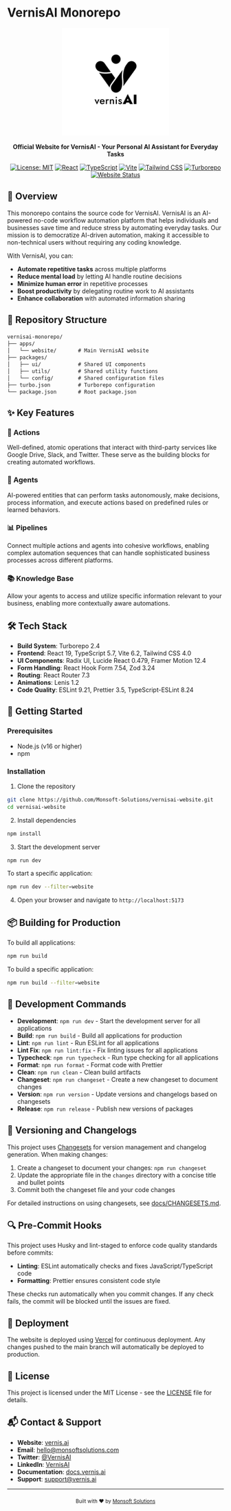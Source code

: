 # VernisAI Monorepo

<div align="center">
  <img src="apps/website/public/vernis-ai-logo.svg" alt="VernisAI Logo" width="250" />
  <p><strong>Official Website for VernisAI - Your Personal AI Assistant for Everyday Tasks</strong></p>
  
  [![License: MIT](https://img.shields.io/badge/License-MIT-yellow.svg)](https://opensource.org/licenses/MIT)
  [![React](https://img.shields.io/badge/React-19.0-blue.svg)](https://reactjs.org/)
  [![TypeScript](https://img.shields.io/badge/TypeScript-5.7-blue.svg)](https://www.typescriptlang.org/)
  [![Vite](https://img.shields.io/badge/Vite-6.2-purple.svg)](https://vitejs.dev/)
  [![Tailwind CSS](https://img.shields.io/badge/Tailwind-4.0-38B2AC.svg)](https://tailwindcss.com/)
  [![Turborepo](https://img.shields.io/badge/Turborepo-2.4-green.svg)](https://turbo.build/)
  [![Website Status](https://img.shields.io/website?url=https%3A%2F%2Fvernis.ai)](https://vernis.ai)
</div>

## 🚀 Overview

This monorepo contains the source code for VernisAI. VernisAI is an AI-powered no-code workflow automation platform that helps individuals and businesses save time and reduce stress by automating everyday tasks. Our mission is to democratize AI-driven automation, making it accessible to non-technical users without requiring any coding knowledge.

With VernisAI, you can:

- **Automate repetitive tasks** across multiple platforms
- **Reduce mental load** by letting AI handle routine decisions
- **Minimize human error** in repetitive processes
- **Boost productivity** by delegating routine work to AI assistants
- **Enhance collaboration** with automated information sharing

## 📂 Repository Structure

```
vernisai-monorepo/
├── apps/
│   └── website/       # Main VernisAI website
├── packages/
│   ├── ui/            # Shared UI components
│   ├── utils/         # Shared utility functions
│   └── config/        # Shared configuration files
├── turbo.json         # Turborepo configuration
└── package.json       # Root package.json
```

## ✨ Key Features

### 🔄 Actions

Well-defined, atomic operations that interact with third-party services like Google Drive, Slack, and Twitter. These serve as the building blocks for creating automated workflows.

### 🤖 Agents

AI-powered entities that can perform tasks autonomously, make decisions, process information, and execute actions based on predefined rules or learned behaviors.

### 📊 Pipelines

Connect multiple actions and agents into cohesive workflows, enabling complex automation sequences that can handle sophisticated business processes across different platforms.

### 📚 Knowledge Base

Allow your agents to access and utilize specific information relevant to your business, enabling more contextually aware automations.

## 🛠️ Tech Stack

- **Build System**: Turborepo 2.4
- **Frontend**: React 19, TypeScript 5.7, Vite 6.2, Tailwind CSS 4.0
- **UI Components**: Radix UI, Lucide React 0.479, Framer Motion 12.4
- **Form Handling**: React Hook Form 7.54, Zod 3.24
- **Routing**: React Router 7.3
- **Animations**: Lenis 1.2
- **Code Quality**: ESLint 9.21, Prettier 3.5, TypeScript-ESLint 8.24

## 🚀 Getting Started

### Prerequisites

- Node.js (v16 or higher)
- npm

### Installation

1. Clone the repository

```bash
git clone https://github.com/Monsoft-Solutions/vernisai-website.git
cd vernisai-website
```

2. Install dependencies

```bash
npm install
```

3. Start the development server

```bash
npm run dev
```

To start a specific application:

```bash
npm run dev --filter=website
```

4. Open your browser and navigate to `http://localhost:5173`

## 📦 Building for Production

To build all applications:

```bash
npm run build
```

To build a specific application:

```bash
npm run build --filter=website
```

## 🧪 Development Commands

- **Development**: `npm run dev` - Start the development server for all applications
- **Build**: `npm run build` - Build all applications for production
- **Lint**: `npm run lint` - Run ESLint for all applications
- **Lint Fix**: `npm run lint:fix` - Fix linting issues for all applications
- **Typecheck**: `npm run typecheck` - Run type checking for all applications
- **Format**: `npm run format` - Format code with Prettier
- **Clean**: `npm run clean` - Clean build artifacts
- **Changeset**: `npm run changeset` - Create a new changeset to document changes
- **Version**: `npm run version` - Update versions and changelogs based on changesets
- **Release**: `npm run release` - Publish new versions of packages

## 📝 Versioning and Changelogs

This project uses [Changesets](https://github.com/changesets/changesets) for version management and changelog generation. When making changes:

1. Create a changeset to document your changes: `npm run changeset`
2. Update the appropriate file in the `changes` directory with a concise title and bullet points
3. Commit both the changeset file and your code changes

For detailed instructions on using changesets, see [docs/CHANGESETS.md](docs/CHANGESETS.md).

## 🔍 Pre-Commit Hooks

This project uses Husky and lint-staged to enforce code quality standards before commits:

- **Linting**: ESLint automatically checks and fixes JavaScript/TypeScript code
- **Formatting**: Prettier ensures consistent code style

These checks run automatically when you commit changes. If any check fails, the commit will be blocked until the issues are fixed.

## 🚀 Deployment

The website is deployed using [Vercel](https://vercel.com) for continuous deployment. Any changes pushed to the main branch will automatically be deployed to production.

## 📄 License

This project is licensed under the MIT License - see the [LICENSE](LICENSE) file for details.

## 📬 Contact & Support

- **Website**: [vernis.ai](https://vernis.ai)
- **Email**: hello@monsoftsolutions.com
- **Twitter**: [@VernisAI](https://twitter.com/VernisAI)
- **LinkedIn**: [VernisAI](https://linkedin.com/company/vernisai)
- **Documentation**: [docs.vernis.ai](https://docs.vernis.ai)
- **Support**: [support@vernis.ai](mailto:support@vernis.ai)

---

<div align="center">
  <sub>Built with ❤️ by <a href="https://monsoftsolutions.com">Monsoft Solutions</a></sub>
</div>

